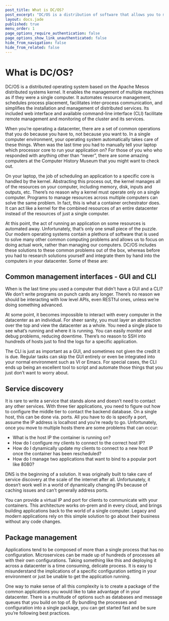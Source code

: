 ```yaml
---
post_title: What is DC/OS?
post_excerpt: "DC/OS is a distribution of software that allows you to manage everything from two “machines” to thousands, as if they are a single computer. It automates placing processes, managing resources and configuring inter-process communication."
layout: docs.jade
published: true
menu_order: 1
page_options_require_authentication: false
page_options_show_link_unauthenticated: false
hide_from_navigation: false
hide_from_related: false
---
```


# What is DC/OS?

DC/OS is a distributed operating system based on the Apache Mesos distributed systems kernel. It enables the management of multiple machines as if they were a single computer. It automates resource management, schedules process placement, facilitates inter-process communication, and simplifies the installation and management of distributed services. Its included web interface and available command-line interface (CLI) facilitate remote management and monitoring of the cluster and its services.

When you’re operating a datacenter, there are a set of common operations that you do because you have to, not because you want to. In a single computer environment, your operating system automatically takes care of these things. When was the last time you had to manually tell your laptop which processor core to run your application on? For those of you who who responded with anything other than “never”, there are some amazing computers at the Computer History Museum that you might want to check out.

On your laptop, the job of scheduling an application to a specific core is handled by the kernel. Abstracting this process out, the kernel manages all of the resources on your computer, including memory, disk, inputs and outputs, etc. There’s no reason why a kernel must operate only on a single computer. Programs to manage resources across multiple computers can solve the same problem. In fact, this is what a container orchestrator does. It can act like a kernel for the combined resources of an entire datacenter instead of the resources of just a single computer.

At this point, the act of running an application on some resources is automated away. Unfortunately, that’s only one small piece of the puzzle. Our modern operating systems contain a plethora of software that is used to solve many other common computing problems and allows us to focus on doing actual work, rather than managing our computers. DC/OS includes these solutions to these common problems out of the box, whereas before you had to research solutions yourself and integrate them by hand into the computers in your datacenter. Some of these are:


## Common management interfaces - GUI and CLI

When is the last time you used a computer that didn’t have a GUI and a CLI? We don’t write programs on punch cards any longer. There’s no reason we should be interacting with low level APIs, even RESTful ones, unless we’re doing something advanced.

At some point, it becomes impossible to interact with every computer in the datacenter as an individual. For sheer sanity, you must layer an abstraction over the top and view the datacenter as a whole. You need a single place to see what’s running and where it is running. You can easily monitor and debug problems, reducing downtime. There’s no reason to SSH into hundreds of hosts just to find the logs for a specific application.

The CLI is just as important as a GUI, and sometimes not given the credit it is due. Regular tasks can skip the GUI entirely or even be integrated into your normal environment such as VI or Emacs. For special cases, the CLI ends up being an excellent tool to script and automate those things that you just don’t want to worry about.


## Service discovery

It is rare to write a service that stands alone and doesn’t need to contact any other services. With three tier applications, you need to figure out how to configure the middle tier to contact the backend database. On a single host, this can be done via. ports. All you have to do is specify a port, assume the IP address is localhost and you’re ready to go. Unfortunately, once you move to multiple hosts there are some problems that can occur:

- What is the host IP the container is running on?
- How do I configure my clients to connect to the correct host IP?
- How do I dynamically update my clients to connect to a new host IP once the container has been rescheduled?
- How do I manage two applications that want to bind to a popular port like 8080?

DNS is the beginning of a solution. It was originally built to take care of service discovery at the scale of the internet after all. Unfortunately, it doesn’t work well in a world of dynamically changing IPs because of caching issues and can’t generally address ports.

You can provide a virtual IP and port for clients to communicate with your containers. This architecture works on-prem and in every cloud, and brings building applications back to the world of a single computer. Legacy and modern applications rely on this simple solution to go about their business without any code changes.


## Package management

Applications tend to be composed of more than a single process that has no configuration. Microservices can be made up of hundreds of processes all with their own configurations. Taking something like this and deploying it across a datacenter is a time consuming, delicate process. It is easy to misunderstand the implications of a specific configuration setting in your environment or just be unable to get the application running.

One way to make sense of all this complexity is to create a package of the common applications you would like to take advantage of in your datacenter. There is a multitude of options such as databases and message queues that you build on top of. By bundling the processes and configuration into a single package, you can get started fast and be sure you’re following best practices.
